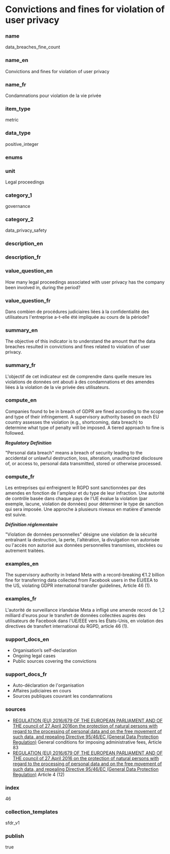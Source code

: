 # Convictions and fines for violation of user privacy

### name

data_breaches_fine_count

### name_en

Convictions and fines for violation of user privacy

### name_fr

Condamnations pour violation de la vie privée

### item_type

metric

### data_type

positive_integer

### enums



### unit

Legal proceedings

### category_1

governance

### category_2

data_privacy_safety

### description_en



### description_fr



### value_question_en

How many legal proceedings associated with user
privacy has the company been involved in, during the period?

### value_question_fr

Dans combien de procédures judiciaires liées à la confidentialité des utilisateurs
l'entreprise a-t-elle été impliquée au cours de la période?

### summary_en

The objective of this indicator is to understand the amount that the data breaches resulted in
convictions and fines related to violation of user privacy.

### summary_fr

L'objectif de cet indicateur est de comprendre dans quelle mesure les violations de données ont
abouti à des condamnations et des amendes liées à la violation de la vie privée des utilisateurs.

### compute_en

Companies found to be in breach of GDPR are fined according to the scope and type of their
infringement. A supervisory authority based on each EU country assesses the violation (e.g.,
shortcoming, data breach) to determine what type of penalty will be imposed. A tiered approach
to fine is followed.

***Regulatory Definition***

"Personal data breach" means a breach of security leading to the accidental or unlawful
destruction, loss, alteration, unauthorized disclosure of, or access to, personal data transmitted,
stored or otherwise processed.

### compute_fr

Les entreprises qui enfreignent le RGPD sont sanctionnées par des amendes en fonction de l'ampleur
et du type de leur infraction. Une autorité de contrôle basée dans chaque pays de l'UE évalue la
violation (par exemple, lacune, violation de données) pour déterminer le type de sanction qui sera
imposée. Une approche à plusieurs niveaux en matière d'amende est suivie.

***Définition réglementaire***

"Violation de données personnelles" désigne une violation de la sécurité entraînant la destruction,
la perte, l'altération, la divulgation non autorisée ou l'accès non autorisé aux données
personnelles transmises, stockées ou autrement traitées.

### examples_en

The supervisory authority in Ireland Meta with a record-breaking €1.2 billion fine for transferring
data collected from Facebook users in the EU/EEA to the US, violating GDPR international transfer
guidelines, Article 46 (1). 

### examples_fr

L'autorité de surveillance irlandaise Meta a infligé une amende record de 1,2 milliard d'euros pour
le transfert de données collectées auprès des utilisateurs de Facebook dans l'UE/EEE vers les
États-Unis, en violation des directives de transfert international du RGPD, article 46 (1).

### support_docs_en

- Organisation’s self-declaration
- Ongoing legal cases
- Public sources covering the convictions

### support_docs_fr

- Auto-déclaration de l'organisation
- Affaires judiciaires en cours
- Sources publiques couvrant les condamnations

### sources

- [REGULATION (EU) 2016/679 OF THE EUROPEAN PARLIAMENT AND OF THE council of 27 April 2016on the
protection of natural persons with regard to the processing of personal data and on the free
movement of such data, and repealing Directive 95/46/EC (General Data Protection Regulation)](https://eur-lex.europa.eu/legal-content/EN/TXT/PDF/?uri=CELEX:32016R0679)
General conditions for imposing administrative fees, Article 83
- [REGULATION (EU) 2016/679 OF THE EUROPEAN PARLIAMENT AND OF THE council of 27 April 2016 on the
protection of natural persons with regard to the processing of personal data and on the free
movement of such data, and repealing Directive 95/46/EC (General Data Protection Regulation)](https://eur-lex.europa.eu/legal-content/EN/TXT/PDF/?uri=CELEX:32016R0679)
Article 4 (12)

### index

46

### collection_templates

sfdr_v1

### publish

true
